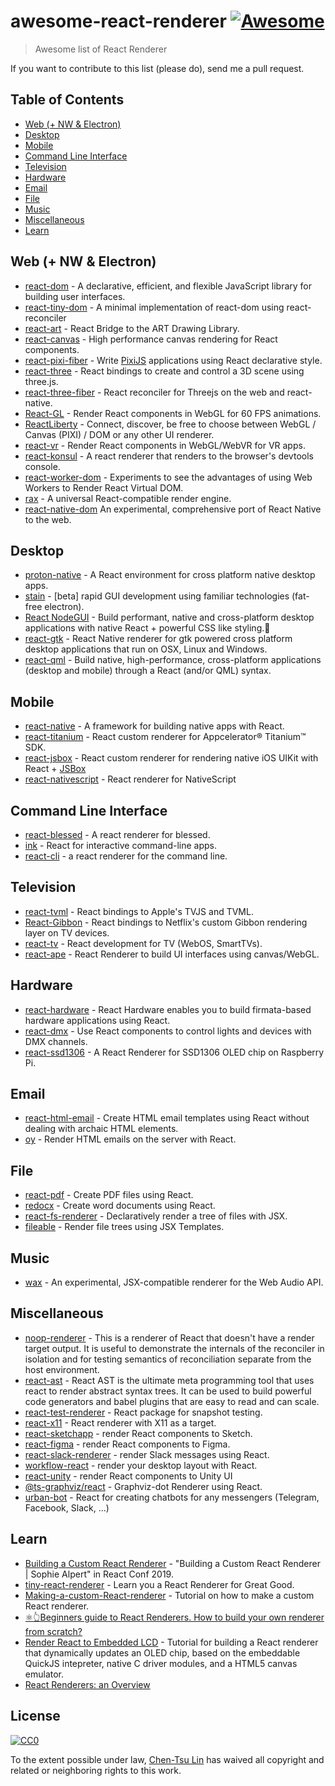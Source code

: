 ﻿# awesome-react-renderer [![Awesome](https://cdn.rawgit.com/sindresorhus/awesome/d7305f38d29fed78fa85652e3a63e154dd8e8829/media/badge.svg)](https://github.com/sindresorhus/awesome)

> Awesome list of React Renderer

If you want to contribute to this list (please do), send me a pull request.

## Table of Contents

<!-- MarkdownTOC depth=4 -->

- [Web (+ NW & Electron)](#web)
- [Desktop](#desktop)
- [Mobile](#mobile)
- [Command Line Interface](#cli)
- [Television](#tv)
- [Hardware](#hardware)
- [Email](#email)
- [File](#file)
- [Music](#music)
- [Miscellaneous](#Miscellaneous)
- [Learn](#learn)

<!-- /MarkdownTOC -->

<a name="web" />

## Web (+ NW & Electron)

* [react-dom](https://github.com/facebook/react/tree/master/packages/react-dom) - A declarative, efficient, and flexible JavaScript library for building user interfaces.
* [react-tiny-dom](https://github.com/jiayihu/react-tiny-dom) - A minimal implementation of react-dom using react-reconciler
* [react-art](https://github.com/reactjs/react-art) - React Bridge to the ART Drawing Library.
* [react-canvas](https://github.com/Flipboard/react-canvas) - High performance canvas rendering for React components.
* [react-pixi-fiber](https://github.com/michalochman/react-pixi-fiber) - Write [PixiJS](http://www.pixijs.com/) applications using React declarative style.
* [react-three](https://github.com/Izzimach/react-three) - React bindings to create and control a 3D scene using three.js.
* [react-three-fiber](https://github.com/react-spring/react-three-fiber) - React reconciler for Threejs on the web and react-native.
* [React-GL](https://github.com/PixelsCommander/React-GL) - Render React components in WebGL for 60 FPS animations.
* [ReactLiberty](https://github.com/LibertyGlobal/ReactLiberty) - Connect, discover, be free to choose between WebGL / Canvas (PIXI) / DOM or any other UI renderer.
* [react-vr](https://github.com/facebookincubator/react-vr) - Render React components in WebGL/WebVR for VR apps.
* [react-konsul](https://github.com/mohebifar/konsul) - A react renderer that renders to the browser's devtools console.
* [react-worker-dom](https://github.com/web-perf/react-worker-dom) - Experiments to see the advantages of using Web Workers to Render React Virtual DOM.
* [rax](https://github.com/alibaba/rax) - A universal React-compatible render engine.
* [react-native-dom](https://github.com/vincentriemer/react-native-dom) An experimental, comprehensive port of React Native to the web.

<a name="desktop" />

## Desktop

* [proton-native](https://github.com/kusti8/proton-native) - A React environment for cross platform native desktop apps.
* [stain](https://github.com/cztomsik/stain) - [beta] rapid GUI development using familiar technologies (fat-free electron).
* [React NodeGUI](https://github.com/nodegui/react-nodegui) - Build performant, native and cross-platform desktop applications with native React + powerful CSS like styling.🚀
* [react-gtk](https://github.com/codejamninja/react-gtk) - React Native renderer for gtk powered cross platform desktop applications that run on OSX, Linux and Windows.
* [react-qml](https://github.com/longseespace/react-qml) - Build native, high-performance, cross-platform applications (desktop and mobile) through a React (and/or QML) syntax.

<a name="mobile" />

## Mobile

* [react-native](https://github.com/facebook/react-native) - A framework for building native apps with React.
* [react-titanium](https://github.com/yuchi/react-titanium) - React custom renderer for Appcelerator® Titanium™ SDK.
* [react-jsbox](https://github.com/Nicify/react-jsbox) - React custom renderer for rendering native iOS UIKit with React + [JSBox](https://docs.xteko.com/#/en/uikit/intro)
* [react-nativescript](https://github.com/shirakaba/react-nativescript) - React renderer for NativeScript

<a name="cli" />

## Command Line Interface

* [react-blessed](https://github.com/Yomguithereal/react-blessed) - A react renderer for blessed.
* [ink](https://github.com/vadimdemedes/ink) - React for interactive command-line apps.
* [react-cli](https://github.com/mgrip/react-cli) - a react renderer for the command line.

<a name="tv" />

## Television

* [react-tvml](https://github.com/ramitos/react-tvml) - React bindings to Apple's TVJS and TVML.
* [React-Gibbon](http://techblog.netflix.com/2017/01/crafting-high-performance-tv-user.html) - React bindings to Netflix's custom Gibbon rendering layer on TV devices.
* [react-tv](https://github.com/raphamorim/react-tv) - React development for TV (WebOS, SmartTVs).
* [react-ape](https://github.com/raphamorim/react-ape) - React Renderer to build UI interfaces using canvas/WebGL.

<a name="hardware" />

## Hardware

* [react-hardware](https://github.com/iamdustan/react-hardware) - React Hardware enables you to build firmata-based hardware applications using React.
* [react-dmx](https://github.com/alexanderson1993/react-dmx) - Use React components to control lights and devices with DMX channels.
* [react-ssd1306](https://github.com/doodlewind/react-ssd1306) - A React Renderer for SSD1306 OLED chip on Raspberry Pi.

<a name="email" />

## Email

* [react-html-email](https://github.com/chromakode/react-html-email) - Create HTML email templates using React without dealing with archaic HTML elements.
* [oy](https://github.com/revivek/oy) - Render HTML emails on the server with React.

<a name="file" />

## File

* [react-pdf](https://github.com/diegomura/react-pdf) - Create PDF files using React.
* [redocx](https://github.com/nitin42/redocx) - Create word documents using React.
* [react-fs-renderer](https://github.com/ericvicenti/react-fs-renderer) - Declaratively render a tree of files with JSX.
* [fileable](https://github.com/johnhenry/fileable) - Render file trees using JSX Templates.

<a name="music" />

## Music

* [wax](https://github.com/jamesseanwright/wax) - An experimental, JSX-compatible renderer for the Web Audio API.

<a name="miscellaneous" />

## Miscellaneous

* [noop-renderer](https://github.com/facebook/react/tree/master/packages/react-noop-renderer) - This is a renderer of React that doesn't have a render target output. It is useful to demonstrate the internals of the reconciler in isolation and for testing semantics of reconciliation separate from the host environment.
* [react-ast](https://github.com/codejamninja/react-ast) - React AST is the ultimate meta programming tool that uses react to render abstract syntax trees. It can be used to build powerful code generators and babel plugins that are easy to read and can scale.
* [react-test-renderer](https://www.npmjs.com/package/react-test-renderer) - React package for snapshot testing.
* [react-x11](https://github.com/sidorares/react-x11) - React renderer with X11 as a target.
* [react-sketchapp](https://github.com/airbnb/react-sketchapp) - render React components to Sketch.
* [react-figma](https://github.com/react-figma/react-figma) - render React components to Figma.
* [react-slack-renderer](https://github.com/CentaurWarchief/react-slack-renderer) - render Slack messages using React.
* [workflow-react](https://github.com/havardh/workflow/tree/master/packages/workflow-react) - render your desktop layout with React.
* [react-unity](https://github.com/KurtGokhan/react-unity) - render React components to Unity UI
* [@ts-graphviz/react](https://github.com/ts-graphviz/react) - Graphviz-dot Renderer using React.
* [urban-bot](https://github.com/urban-bot/urban-bot) - React for creating chatbots for any messengers (Telegram, Facebook, Slack, ...)

<a name="learn" />

## Learn

* [Building a Custom React Renderer](https://www.youtube.com/watch?v=CGpMlWVcHok) - "Building a Custom React Renderer | Sophie Alpert" in React Conf 2019.
* [tiny-react-renderer](https://github.com/iamdustan/tiny-react-renderer) - Learn you a React Renderer for Great Good.
* [Making-a-custom-React-renderer](https://github.com/nitin42/Making-a-custom-React-renderer) - Tutorial on how to make a custom React renderer.
* [⚛️👆Beginners guide to React Renderers. How to build your own renderer from scratch?](https://blog.atulr.com/react-custom-renderer-1/)
* [Render React to Embedded LCD](https://github.com/doodlewind/react-ssd1306/blob/master/docs/tutorial.md) - Tutorial for building a React renderer that dynamically updates an OLED chip, based on the embeddable QuickJS intepreter, native C driver modules, and a HTML5 canvas emulator.
* [React Renderers: an Overview](https://dev.to/lessmess/react-renderers-an-overview-34f3)

## License

[![CC0](http://i.creativecommons.org/p/zero/1.0/88x31.png)](http://creativecommons.org/publicdomain/zero/1.0/)

To the extent possible under law, [Chen-Tsu Lin](https://github.com/chentsulin) has waived all copyright and related or neighboring rights to this work.
